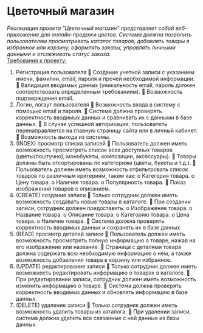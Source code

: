 # Цветочный магазин
<i>Реализация проекта "Цветочный магазин" представляет собой веб-приложение для онлайн-продажи цветов. Система должна позволить пользователям просматривать каталог товаров, добавлять товары в избранное или корзину, оформлять заказы, управлять личными данными и отслеживать статус заказа.</i> <br>
<u>Требования к проекту:</u> 
1.	Регистрация пользователя
	Создание учетной записи с указанием имени, фамилии, email, пароля и прочей необходимой информации.
	Валидация вводимых данных (уникальность email, пароль должен соответствовать определенным требованиям).
	Возможность подтверждения email.
2.	Логин, логаут пользователя
	Возможность входа в систему с помощью email и пароля.
	Система должна проверять корректность вводимых данных и сравнивать их с данными в базе данных.
	В случае успешной авторизации, пользователь перенаправляется на главную страницу сайта или в личный кабинет.
	Возможность выхода из системы.
3.	(INDEX) просмотр списка записей
	Пользователь должен иметь возможность просмотреть список всех доступных товаров (цветы(поштучно), монобукеты, композиции, аксессуары).
	Товары должны быть отсортированы по категориям (цветы, букеты и т.д.).
	Пользователь должен иметь возможность отфильтровать список товаров по различным критериям, таким как:
o	Категория товара.
o	Цену товара.
o	Наличие товара.
o	Популярность товара.
	Показ изображений товаров с описанием.
4.	(CREATE) создание записи
	Только сотрудник должен иметь возможность создавать новые товары в каталоге.
	При создании записи, сотрудник должен предоставить:
o	Изображение товара.
o	Название товара.
o	Описание товара.
o	Категорию товара.
o	Цена товара.
o	Наличие товара.
	Система должна проверять корректность вводимых данных и сохранять их в базе данных.
5.	(READ) просмотр деталей записи
	Пользователь должен иметь возможность просмотреть полную информацию о товаре, нажав на его изображение или название.
	Страница с деталями товара должна содержать всю необходимую информацию о нём, а также возможность добавления товара в корзину или избранное.
6.	(UPDATE) редактирование записи
	Только сотрудник должен иметь возможность редактировать информацию о товарах в каталоге.
	При редактировании записи, сотрудник должен иметь возможность изменить информацию о товаре.
	Система должна проверять корректность вводимых данных и обновлять информацию в базе данных.
7.	(DELETE) удаление записи
	Только сотрудник должен иметь возможность удалить товары из каталога.
	При удалении записи, система должна удалить все связанные с ней данные из базы данных.
